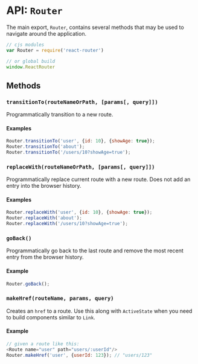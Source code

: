 API: `Router`
=============

The main export, `Router`, contains several methods that may be used to
navigate around the application.

```js
// cjs modules
var Router = require('react-router')

// or global build
window.ReactRouter
```

Methods
-------

### `transitionTo(routeNameOrPath, [params[, query]])`

Programmatically transition to a new route.

#### Examples

```js
Router.transitionTo('user', {id: 10}, {showAge: true});
Router.transitionTo('about');
Router.transitionTo('/users/10?showAge=true');
```

### `replaceWith(routeNameOrPath, [params[, query]])`

Programmatically replace current route with a new route. Does not add an
entry into the browser history.

#### Examples

```js
Router.replaceWith('user', {id: 10}, {showAge: true});
Router.replaceWith('about');
Router.replaceWith('/users/10?showAge=true');
```

### `goBack()`

Programmatically go back to the last route and remove the most recent
entry from the browser history.

#### Example

```js
Router.goBack();
```

### `makeHref(routeName, params, query)`

Creates an `href` to a route. Use this along with `ActiveState` when you
need to build components similar to `Link`.

#### Example

```js
// given a route like this:
<Route name="user" path="users/:userId"/>
Router.makeHref('user', {userId: 123}); // "users/123"
```
